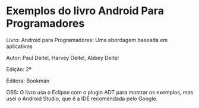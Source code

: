 # Exemplos do livro Android Para Programadores
Livro: Android para Programadores: Uma abordagem baseada em aplicativos

Autor: Paul Deitel, Harvey Deitel, Abbey Deitel

Edição: 2ª

Editora: Bookman


OBS: O livro usa o Eclipse com o plugin ADT para mostrar os exemplos, mas usei o Android Studio, que é a IDE recomendada pelo Google.
